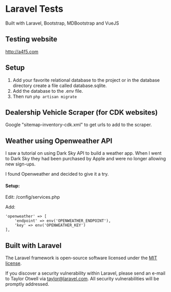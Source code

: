 # Laravel Tests

Built with Laravel, Bootstrap, MDBootstrap and VueJS

## Testing website
http://a4f5.com
  
## Setup
1. Add your favorite relational database to the project or in the database directory create a file called database.sqlite.
2. Add the database to the .env file.
3. Then run ```php artisan migrate```
  
## Dealership Vehicle Scraper (for CDK websites)
Google "sitemap-inventory-cdk.xml" to get urls to add to the scraper.  

## Weather using Openweather API
I saw a tutorial on using Dark Sky API to build a weather app.  When I went to Dark Sky they had been purchased by Apple and were no longer allowing new sign-ups.

I found Openweather and decided to give it a try.

#### Setup:
Edit: /config/services.php  

Add:
```
'openweather' => [  
    'endpoint' => env('OPENWEATHER_ENDPOINT'),  
    'key' => env('OPENWEATHER_KEY')  
], 
```

## Built with Laravel
The Laravel framework is open-source software licensed under the [MIT license](https://opensource.org/licenses/MIT).
  
If you discover a security vulnerability within Laravel, please send an e-mail to Taylor Otwell via [taylor@laravel.com](mailto:taylor@laravel.com). All security vulnerabilities will be promptly addressed.
